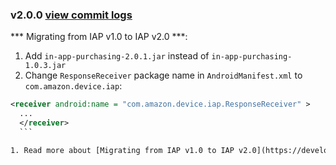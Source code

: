 ### v2.0.0 [view commit logs](https://github.com/soomla/android-store-amazon/compare/v1.0.0...v2.0.0)

*** Migrating from IAP v1.0 to IAP v2.0 ***:
  1. Add `in-app-purchasing-2.0.1.jar` instead of `in-app-purchasing-1.0.3.jar`
  1. Change `ResponseReceiver` package name in `AndroidManifest.xml` to `com.amazon.device.iap`:
  ```xml
  <receiver android:name = "com.amazon.device.iap.ResponseReceiver" >
    ...
    </receiver>
    ```

  1. Read more about [Migrating from IAP v1.0 to IAP v2.0](https://developer.amazon.com/public/apis/earn/in-app-purchasing/docs-v2/migrate-iapv1-apps-to-iapv2)
